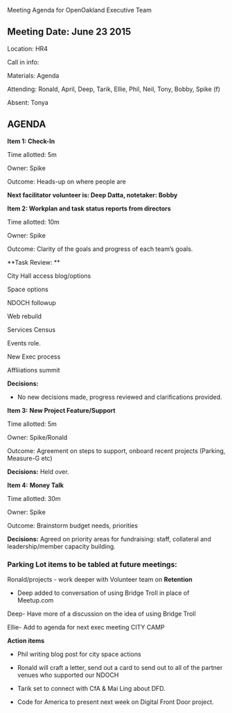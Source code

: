 Meeting Agenda for OpenOakland Executive Team

## Meeting Date: June 23 2015

Location: HR4

Call in info: 

Materials: Agenda

Attending: Ronald, April, Deep, Tarik, Ellie, Phil, Neil, Tony, Bobby, Spike (f)

Absent: Tonya

## AGENDA

**Item 1: Check-In**

Time allotted: 5m

Owner: Spike

Outcome: Heads-up on where people are

**Next facilitator volunteer is: Deep Datta, notetaker: Bobby**

**Item 2: Workplan and task status reports from directors**

Time allotted: 10m

Owner:  Spike

Outcome: Clarity of the goals and progress of each team’s goals.

**Task Review: **

City Hall access blog/options

Space options

NDOCH followup

Web rebuild

Services Census

Events role.

New Exec process

Affliiations summit

**Decisions:** 

* No new decisions made, progress reviewed and clarifications provided.

**Item 3:** **New Project Feature/Support**

Time allotted: 5m

Owner: Spike/Ronald

Outcome: Agreement on steps to support, onboard recent projects (Parking, Measure-G etc)

**Decisions:** Held over.

**Item 4:** **Money Talk**

Time allotted: 30m

Owner: Spike

Outcome: Brainstorm budget needs, priorities

**Decisions:** Agreed on priority areas for fundraising: staff, collateral and leadership/member capacity building.

### Parking Lot items to be tabled at future meetings:

Ronald/projects - work deeper with Volunteer team on **Retention**

* Deep added to conversation of using Bridge Troll in place of Meetup.com

Deep- Have more of a discussion on the idea of using Bridge Troll

Ellie- Add to agenda for next exec meeting CITY CAMP



**Action items**

* Phil writing blog post for city space actions

* Ronald will craft a letter, send out a card to send out to all of the partner venues who supported our NDOCH

* Tarik set to connect with CfA & Mai Ling about DFD.

* Code for America to present next week on Digital Front Door project.

